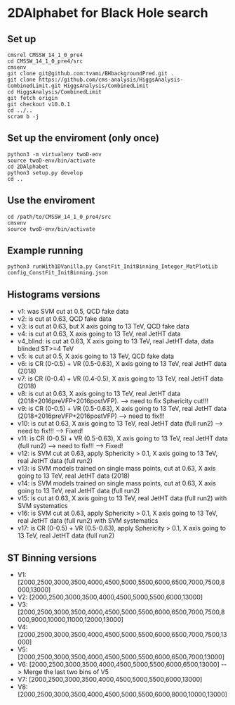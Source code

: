 # 2DAlphabet for Black Hole search

## Set up
```
cmsrel CMSSW_14_1_0_pre4
cd CMSSW_14_1_0_pre4/src
cmsenv
git clone git@github.com:tvami/BHbackgroundPred.git .
git clone https://github.com/cms-analysis/HiggsAnalysis-CombinedLimit.git HiggsAnalysis/CombinedLimit
cd HiggsAnalysis/CombinedLimit
git fetch origin
git checkout v10.0.1
cd ../..
scram b -j
```

## Set up the enviroment (only once)
```
python3 -m virtualenv twoD-env
source twoD-env/bin/activate
cd 2DAlphabet
python3 setup.py develop
cd ..
```

## Use the enviroment 
```
cd /path/to/CMSSW_14_1_0_pre4/src
cmsenv
source twoD-env/bin/activate
```

## Example running
```
python3 runWith1DVanilla.py ConstFit_InitBinning_Integer_MatPlotLib config_ConstFit_InitBinning.json
```

## Histograms versions
- v1: was SVM cut at 0.5, QCD fake data
- v2: is cut at 0.63, QCD fake data
- v3: is cut at 0.63, but X axis going to 13 TeV, QCD fake data
- v4: is cut at 0.63, X axis going to 13 TeV, real JetHT data
- v4_blind: is cut at 0.63, X axis going to 13 TeV, real JetHT data, data blinded ST>=4 TeV
- v5: is cut at 0.5, X axis going to 13 TeV, QCD fake data
- v6: is CR (0-0.5) + VR (0.5-0.63), X axis going to 13 TeV, real JetHT data (2018)
- v7: is CR (0-0.4) + VR (0.4-0.5), X axis going to 13 TeV, real JetHT data (2018)
- v8: is cut at 0.63, X axis going to 13 TeV, real JetHT data (2018+2016preVFP+2016postVFP). —> need to fix Sphericity cut!!!
- v9: is CR (0-0.5) + VR (0.5-0.63), X axis going to 13 TeV, real JetHT data (2018+2016preVFP+2016postVFP) —> need to fix!!!
- v10: is cut at 0.63, X axis going to 13 TeV, real JetHT data (full run2) —> need to fix!!! —> Fixed!
- v11: is CR (0-0.5) + VR (0.5-0.63), X axis going to 13 TeV, real JetHT data (full run2) —> need to fix!!! —> Fixed!
- v12: is SVM cut at 0.63, apply Sphericity > 0.1, X axis going to 13 TeV, real JetHT data (full run2)
- v13: is SVM models trained on single mass points, cut at 0.63, X axis going to 13 TeV, real JetHT data (2018)
- v14: is SVM models trained on single mass points, cut at 0.63, X axis going to 13 TeV, real JetHT data (full run2)
- v15: is cut at 0.63, X axis going to 13 TeV, real JetHT data (full run2) with SVM systematics
- v16: is SVM cut at 0.63, apply Sphericity > 0.1, X axis going to 13 TeV, real JetHT data (full run2) with SVM systematics
- v17: is CR (0-0.5) + VR (0.5-0.63), apply Sphericity > 0.1, X axis going to 13 TeV, real JetHT data (full run2)

## ST Binning versions
- V1: [2000,2500,3000,3500,4000,4500,5000,5500,6000,6500,7000,7500,8000,13000]
- V2: [2000,2500,3000,3500,4000,4500,5000,5500,6000,13000]
- V3: [2000,2500,3000,3500,4000,4500,5000,5500,6000,6500,7000,7500,8000,9000,10000,11000,12000,13000]
- V4: [2000,2500,3000,3500,4000,4500,5000,5500,6000,6500,7000,7500,13000]
- V5: [2000,2500,3000,3500,4000,4500,5000,5500,6000,6500,7000,13000]
- V6: [2000,2500,3000,3500,4000,4500,5000,5500,6000,6500,13000]  --> Merge the last two bins of V5
- V7: [2000,2500,3000,3500,4000,4500,5000,5500,6000,13000]
- V8: [2000,2500,3000,3500,4000,4500,5000,5500,6000,8000,10000,13000]